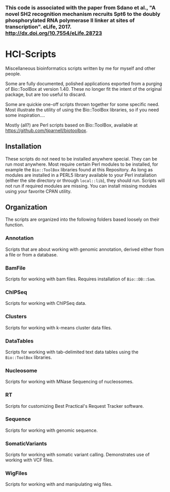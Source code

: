 
### This code is associated with the paper from Sdano et al., "A novel SH2 recognition mechanism recruits Spt6 to the doubly phosphorylated RNA polymerase II linker at sites of transcription". eLife, 2017. http://dx.doi.org/10.7554/eLife.28723


# HCI-Scripts
Miscellaneous bioinformatics scripts written by me for myself and other people.

Some are fully documented, polished applications exported from a purging of Bio::ToolBox at version 1.40. These no longer fit the intent of the original 
package, but are too useful to discard.

Some are quickie one-off scripts thrown together for some specific need. Most 
illustrate the utility of using the Bio::ToolBox libraries, so if you need 
some inspiration....

Mostly (all?) are Perl scripts based on Bio::ToolBox, available at 
https://github.com/tjparnell/biotoolbox.


## Installation

These scripts do not need to be installed anywhere special. They can be run 
most anywhere. Most require certain Perl modules to be installed, for 
example the `Bio::ToolBox` libraries found at this Repository. As long as 
modules are installed in a PERL5 library available to your Perl installation 
(either the site directory or through `local::lib`), they should run. 
Scripts will not run if required modules are missing. You can install 
missing modules using your favorite CPAN utility.


## Organization

The scripts are organized into the following folders based loosely on their function. 

### Annotation
Scripts that are about working with genomic annotation, derived either from 
a file or from a database.

### BamFile
Scripts for working with bam files. Requires installation of `Bio::DB::Sam`.

### ChIPSeq
Scripts for working with ChIPSeq data.

### Clusters
Scripts for working with k-means cluster data files.

### DataTables
Scripts for working with tab-delimited text data tables using the 
`Bio::ToolBox` libraries.

### Nucleosome
Scripts for working with MNase Sequencing of nucleosomes.

### RT
Scripts for customizing Best Practical's Request Tracker software.

### Sequence
Scripts for working with genomic sequence.

### SomaticVariants
Scripts for working with somatic variant calling. Demonstrates use of 
working with VCF files.

### WigFiles
Scripts for working with and manipulating wig files.





